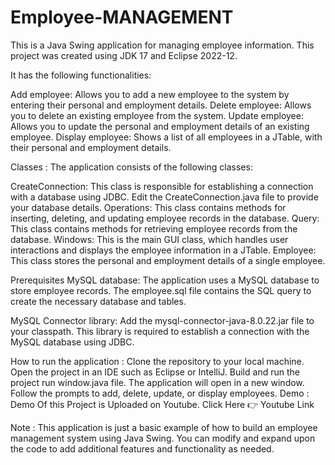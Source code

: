 # Employee-MANAGEMENT
This is a Java Swing application for managing employee information. This project was created using JDK 17 and Eclipse 2022-12.

It has the following functionalities:

Add employee: Allows you to add a new employee to the system by entering their personal and employment details.
Delete employee: Allows you to delete an existing employee from the system.
Update employee: Allows you to update the personal and employment details of an existing employee.
Display employee: Shows a list of all employees in a JTable, with their personal and employment details.

Classes :
The application consists of the following classes:

CreateConnection: This class is responsible for establishing a connection with a database using JDBC. Edit the CreateConnection.java file to provide your database details.
Operations: This class contains methods for inserting, deleting, and updating employee records in the database.
Query: This class contains methods for retrieving employee records from the database.
Windows: This is the main GUI class, which handles user interactions and displays the employee information in a JTable.
Employee: This class stores the personal and employment details of a single employee.

Prerequisites
MySQL database: The application uses a MySQL database to store employee records. The employee.sql file contains the SQL query to create the necessary database and tables.

MySQL Connector library: Add the mysql-connector-java-8.0.22.jar file to your classpath. This library is required to establish a connection with the MySQL database using JDBC.

How to run the application :
Clone the repository to your local machine.
Open the project in an IDE such as Eclipse or IntelliJ.
Build and run the project run window.java file.
The application will open in a new window. Follow the prompts to add, delete, update, or display employees.
Demo :
Demo Of this Project is Uploaded on Youtube.
Click Here 👉 Youtube Link

Note :
This application is just a basic example of how to build an employee management system using Java Swing. You can modify and expand upon the code to add additional features and functionality as needed.
